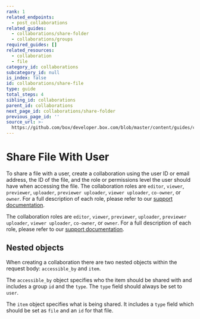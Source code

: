 ```yaml
---
rank: 1
related_endpoints:
  - post_collaborations
related_guides:
  - collaborations/share-folder
  - collaborations/groups
required_guides: []
related_resources:
  - collaboration
  - file
category_id: collaborations
subcategory_id: null
is_index: false
id: collaborations/share-file
type: guide
total_steps: 4
sibling_id: collaborations
parent_id: collaborations
next_page_id: collaborations/share-folder
previous_page_id: ''
source_url: >-
  https://github.com/box/developer.box.com/blob/master/content/guides/collaborations/share-file.md
---
```


# Share File With User

To share a file with a user, create a collaboration using the user ID or email
address, the ID of the file, and the role or permissions level the user should
have when accessing the file. The collaboration roles are `editor`, `viewer`,
`previewer`, `uploader`, `previewer uploader`, `viewer uploader`, `co-owner`,
or `owner`. For a full description of each role, please refer to our
[support documentation].

<Samples id='post_collaborations' >

</Samples>

<Message>

The collaboration roles are `editor`, `viewer`, `previewer`, `uploader`,
`previewer uploader`, `viewer uploader`, `co-owner`, or `owner`. For a full
description of each role, please refer to our [support documentation].

</Message>

## Nested objects

When creating a collaboration there are two nested objects within the request
body: `accessible_by` and `item`.

The `accessible_by` object specifies who the item should be shared with and
includes a group `id` and the `type`. The `type` field should always be set to
`user`.

The `item` object specifies what is being shared. It includes a `type` field
which should be set as `file` and an `id` for that file.

[support documentation]: https://community.box.com/t5/Collaborate-By-Inviting-Others/Understanding-Collaborator-Permission-Levels/ta-p/144

